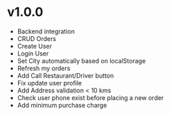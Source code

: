 # v1.0.0
- Backend integration
- CRUD Orders
- Create User
- Login User
- Set City automatically based on localStorage
- Refresh my orders
- Add Call Restaurant/Driver button
- Fix update user profile
- Add Address validation < 10 kms
- Check user phone exist before placing a new order
- Add minimum purchase charge